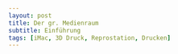 ```yaml
---
layout: post
title: Der gr. Medienraum
subtitle: Einführung
tags: [iMac, 3D Druck, Reprostation, Drucken]
---
```

